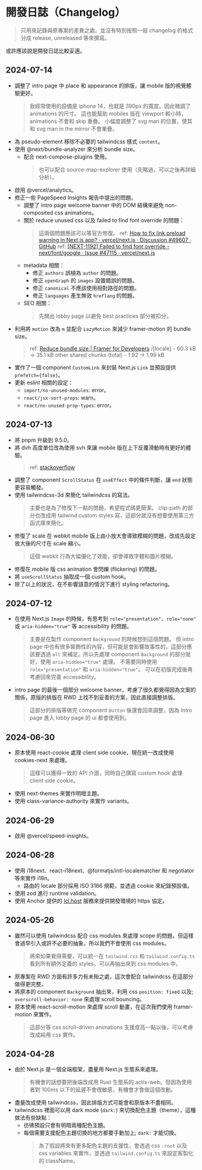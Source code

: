 # 開發日誌（Changelog）

> 只用來記錄與原專案的差異之處。並沒有特別按照一般 changelog 的格式分成 release, unreleased 等來撰寫。

或許應該說是開發日誌比較妥適。

## 2024-07-14

- 調整了 intro page 中 place 和 appearance 的排版，讓 mobile 版的視覺體驗更好。
  > 我經常使用的設備是 iphone 14，也就是 390px 的寬度。因此微調了 animations 的尺寸。
  > 這也能幫助 mobiles 版在 viewport 較小時，animations 不會和 skip 重疊。
  > 小幅度調整了 svg man 的位置，使其和 svg man in the mirror 不會重疊。
- 為 pseudo-element 移除不必要的 tailwindcss 樣式 `content`。
- 使用 @next/bundle-analyzer 來分析 bundle size。
  - 配合 next-compose-plugins 使用。
    > 也可以配合 source-map-explorer 使用（先略過，可以之後再詳細分析）。
- 啟用 @vercel/analytics。
- 修正一些 PageSpeed Insights 報告中提出的問題。
  - 調整了 intro page welcome banner 中的 DOM 結構來避免 non-composited css animations。
  - 關於 reduce unused css 以及 failed to find font override 的問題：
    > 這兩個問題應該可以等官方修復。
    > ref: [How to fix link preload warning in Next.js app? · vercel/next.js · Discussion #49607 · GitHub](https://github.com/vercel/next.js/discussions/49607)
    > ref: [[NEXT-1192] Failed to find font override - next/font/google · Issue #47115 · vercel/next.js](https://github.com/vercel/next.js/issues/47115)
  - metadata 相關：
    - 修正 `authors` 誤植為 `author` 的問題。
    - 修正 `openGraph` 的 `images` 設置錯誤的問題。
    - 修正 `canonical` 不應該使用相對路徑的問題。
    - 修正 `languages` 產生無效 `hreflang` 的問題。
  - SEO 相關：
    > 先開出 lobby page 以避免 best practices 部分被扣分。
- 利用將 `motion` 改為 `m` 並配合 `LazyMotion` 來減少 framer-motion 的 bundle size。
  > ref: [Reduce bundle size | Framer for Developers](https://www.framer.com/motion/guide-reduce-bundle-size/)
  > /[locale] - 60.3 kB -> 35.1 kB
  > other shared chunks (total) - 1.92 -> 1.99 kB
- 實作了一個 component `CustomLink` 來封裝 Next.js `Link` 並預設提供 `prefetch={false}`。
- 更新 eslint 相關的設定：
  - `import/no-unused-modules`: error。
  - `react/jsx-sort-props`: warn。
  - `react/no-unused-prop-types`: error。

## 2024-07-13

- 將 pnpm 升級到 9.5.0。
- 將 dvh 高度單位改為使用 svh 來讓 mobile 版在上下反覆滑動時有更好的體驗。
  > ref: [stackoverflow](https://stackoverflow.com/questions/37112218/css3-100vh-not-constant-in-mobile-browser?page=2&tab=scoredesc)
- 調整了 component `ScrollStatus` 在 `useEffect` 中的條件判斷，讓 `end` 狀態更容易觸發。
- 使用 tailwindcss-3d 來簡化 tailwindcss 的寫法。
  > 主要也是為了修復下一點的問題，希望程式碼更簡潔。
  > clip-path 的部分也改成用 tailwind custom styles 寫，這部分就沒有想要使用第三方函式庫來簡化。
- 修復了 scale 在 webkit mobile 版上由小放大會導致模糊的問題，改成先設定放大後的尺寸在 scale 縮小。
  > 這個 webkit 行為大幅優化了效能，卻會導致字體和圖片模糊。
- 修復在 mobile 版 css animation 會閃爍 (flickering) 的問題。
- 將 `useScrollStatus` 抽取成一個 custom hook。
- 除了以上的狀況，在不影響語意的情況下進行 styling refactoring。

## 2024-07-12

- 在使用 Next.js `Image` 的時候，有思考到 `role="presentation"`、`role="none"` 或 `aria-hidden="true"` 等 accessibility 的問題。
  > 主要是在製作 component `Background` 的時候想到這個問題。
  > 但 intro page 中也有很多裝飾性的內容，但可能是會影響故事性的，這部分應該要透過 `alt` 來補足。所以先處理 component `Background` 的部分就好，使用 `aria-hidden="true"` 處理。
  > 不需要同時使用 `role="presentation"` 和 `aria-hidden="true"`。
  > 可以在初版完成後再考慮回來完善 accessibility。
- intro page 的最後一個部分 welcome banner，考慮了很久都覺得因為文案的關係，原版的排版在 RWD 上找不到妥善的方案，因此直接調整排版。
  > 這部分的排版等做完 component `Button` 後還會回來調整，因為 intro page 進入 lobby page 的 ui 都會使用到。

## 2024-06-30

- 原本使用 react-cookie 處理 client side cookie，現在統一改成使用 cookies-next 來處理。
  > 這樣可以獲得一致的 API 介面，同時自己撰寫 custom hook 處理 client side cookie。
- 使用 next-themes 來實作明暗主題。
- 使用 class-variance-authority 來實作 variants。

## 2024-06-29

- 啟用 @vercel/speed-insights。

## 2024-06-28

- 使用 i18next、react-i18next、@formatjs/intl-localematcher 和 negotiator 等來實作 i18n。
  - 路由的 locale 部分採用 ISO 3166 規範，並透過 cookie 來紀錄預設值。
- 使用 zod 進行 runtime validation。
- 使用 Anchor 提供的 [lcl.host](https://lcl.host/) 服務來提供開發環境的 https 協定。

## 2024-05-26

- 雖然可以使用 tailwindcss 配合 css modules 來處理 scope 的問題，但這樣會過早引入或許不必要的抽象，所以我們不會使用 css modules。
  > 將來如果覺得需要，可以統一在 `tailwind.css` 和 `tailwind.config.ts` 看到所有額外定義的 styles，可以再抽出來到 css modules 中。
- 原專案在 RWD 方面有許多力有未殆之處，這次會配合 tailwindcss 在這部分做得更完整。
- 將原本的 component `Background` 抽出來，利用 css `position: fixed` 以及; `overscroll-behavior: none` 來處理 scroll bouncing。
- 原本使用 react-scroll-motion 來處理 scroll 動畫，在這次我們使用 framer-motion 來實作。
  > 這部分等 css scroll-driven animations 支援度高一點以後，可以考慮改成純用 css 實作。

## 2024-04-28

- 由於 Next.js 是一個全端框架，盡量用 Next.js 生態系來處理。
  > 有機會的話想要把後端改成用 Rust 生態系的 actix-web。但因為使用者對 100ms 以下的延遲不會很敏感，有機會才會做這個改動。
- 盡量改成使用 tailwindcss，因此排版方式可能會和原版本不盡相同。
- tailwindcss 裡面可以用 dark mode (`dark:`) 來切換配色主題（theme），這種做法有些缺點：
  - 彷彿預設只會有明暗兩種配色主題。
  - 每個需要支援配色主題切換的地方都要手動加上; `dark:` 才能切換。
    > 為了假設將來有更多配色主題的支援性，會透過 css `:root` 以及 css variables 來實作，並透過 `tailwind.config.ts` 來設定客製化的 className。
